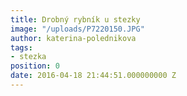 ```yaml
---
title: Drobný rybník u stezky
image: "/uploads/P7220150.JPG"
author: katerina-polednikova
tags:
- stezka
position: 0
date: 2016-04-18 21:44:51.000000000 Z
---
```

